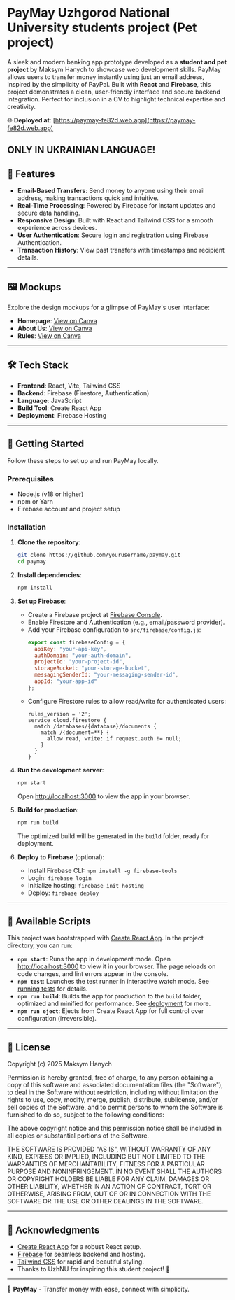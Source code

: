 # PayMay Uzhgorod National University students project (Pet project)

A sleek and modern banking app prototype developed as a **student and pet project** by Maksym Hanych to showcase web development skills. PayMay allows users to transfer money instantly using just an email address, inspired by the simplicity of PayPal. Built with **React** and **Firebase**, this project demonstrates a clean, user-friendly interface and secure backend integration. Perfect for inclusion in a CV to highlight technical expertise and creativity.

🌐 **Deployed at**: [https://paymay-fe82d.web.app](https://paymay-fe82d.web.app)

ONLY IN UKRAINIAN LANGUAGE!
---

## 🎯 Features

- **Email-Based Transfers**: Send money to anyone using their email address, making transactions quick and intuitive.
- **Real-Time Processing**: Powered by Firebase for instant updates and secure data handling.
- **Responsive Design**: Built with React and Tailwind CSS for a smooth experience across devices.
- **User Authentication**: Secure login and registration using Firebase Authentication.
- **Transaction History**: View past transfers with timestamps and recipient details.

---

## 🖼️ Mockups

Explore the design mockups for a glimpse of PayMay's user interface:

- **Homepage**: [View on Canva](https://www.canva.com/design/DAGVYMyJBAM/Fw2uDqAmMNjbuBRxtc3sCQ/edit?utm_content=DAGVYMyJBAM&utm_campaign=designshare&utm_medium=link2&utm_source=sharebutton)
- **About Us**: [View on Canva](https://www.canva.com/design/DAGVYIo-NFk/xUrIQYq9YTwWxF_oxKiXow/edit?utm_content=DAGVYIo-NFk&utm_campaign=designshare&utm_medium=link2&utm_source=sharebutton)
- **Rules**: [View on Canva](https://www.canva.com/design/DAGVYANmbFk/TTVCk-OQkp_UHkNQxvDr7w/edit?utm_content=DAGVYANmbFk&utm_campaign=designshare&utm_medium=link2&utm_source=sharebutton)

---

## 🛠️ Tech Stack

- **Frontend**: React, Vite, Tailwind CSS
- **Backend**: Firebase (Firestore, Authentication)
- **Language**: JavaScript
- **Build Tool**: Create React App
- **Deployment**: Firebase Hosting

---

## 🚀 Getting Started

Follow these steps to set up and run PayMay locally.

### Prerequisites

- Node.js (v18 or higher)
- npm or Yarn
- Firebase account and project setup

### Installation

1. **Clone the repository**:
   ```bash
   git clone https://github.com/yourusername/paymay.git
   cd paymay
   ```

2. **Install dependencies**:
   ```bash
   npm install
   ```

3. **Set up Firebase**:
   - Create a Firebase project at [Firebase Console](https://console.firebase.google.com/).
   - Enable Firestore and Authentication (e.g., email/password provider).
   - Add your Firebase configuration to `src/firebase/config.js`:
     ```javascript
     export const firebaseConfig = {
       apiKey: "your-api-key",
       authDomain: "your-auth-domain",
       projectId: "your-project-id",
       storageBucket: "your-storage-bucket",
       messagingSenderId: "your-messaging-sender-id",
       appId: "your-app-id"
     };
     ```
   - Configure Firestore rules to allow read/write for authenticated users:
     ```firestore
     rules_version = '2';
     service cloud.firestore {
       match /databases/{database}/documents {
         match /{document=**} {
           allow read, write: if request.auth != null;
         }
       }
     }
     ```

4. **Run the development server**:
   ```bash
   npm start
   ```
   Open [http://localhost:3000](http://localhost:3000) to view the app in your browser.

5. **Build for production**:
   ```bash
   npm run build
   ```
   The optimized build will be generated in the `build` folder, ready for deployment.

6. **Deploy to Firebase** (optional):
   - Install Firebase CLI: `npm install -g firebase-tools`
   - Login: `firebase login`
   - Initialize hosting: `firebase init hosting`
   - Deploy: `firebase deploy`

---

## 🧪 Available Scripts

This project was bootstrapped with [Create React App](https://github.com/facebook/create-react-app). In the project directory, you can run:

- **`npm start`**: Runs the app in development mode. Open [http://localhost:3000](http://localhost:3000) to view it in your browser. The page reloads on code changes, and lint errors appear in the console.
- **`npm test`**: Launches the test runner in interactive watch mode. See [running tests](https://facebook.github.io/create-react-app/docs/running-tests) for details.
- **`npm run build`**: Builds the app for production to the `build` folder, optimized and minified for performance. See [deployment](https://facebook.github.io/create-react-app/docs/deployment) for more.
- **`npm run eject`**: Ejects from Create React App for full control over configuration (irreversible).

---

## 📄 License

Copyright (c) 2025 Maksym Hanych

Permission is hereby granted, free of charge, to any person obtaining a copy of this software and associated documentation files (the "Software"), to deal in the Software without restriction, including without limitation the rights to use, copy, modify, merge, publish, distribute, sublicense, and/or sell copies of the Software, and to permit persons to whom the Software is furnished to do so, subject to the following conditions:

The above copyright notice and this permission notice shall be included in all copies or substantial portions of the Software.

THE SOFTWARE IS PROVIDED "AS IS", WITHOUT WARRANTY OF ANY KIND, EXPRESS OR IMPLIED, INCLUDING BUT NOT LIMITED TO THE WARRANTIES OF MERCHANTABILITY, FITNESS FOR A PARTICULAR PURPOSE AND NONINFRINGEMENT. IN NO EVENT SHALL THE AUTHORS OR COPYRIGHT HOLDERS BE LIABLE FOR ANY CLAIM, DAMAGES OR OTHER LIABILITY, WHETHER IN AN ACTION OF CONTRACT, TORT OR OTHERWISE, ARISING FROM, OUT OF OR IN CONNECTION WITH THE SOFTWARE OR THE USE OR OTHER DEALINGS IN THE SOFTWARE.

---

## 🙌 Acknowledgments

- [Create React App](https://github.com/facebook/create-react-app) for a robust React setup.
- [Firebase](https://firebase.google.com/) for seamless backend and hosting.
- [Tailwind CSS](https://tailwindcss.com/) for rapid and beautiful styling.
- Thanks to UzhNU for inspiring this student project! 🙌

---

🌟 **PayMay** - Transfer money with ease, connect with simplicity.
